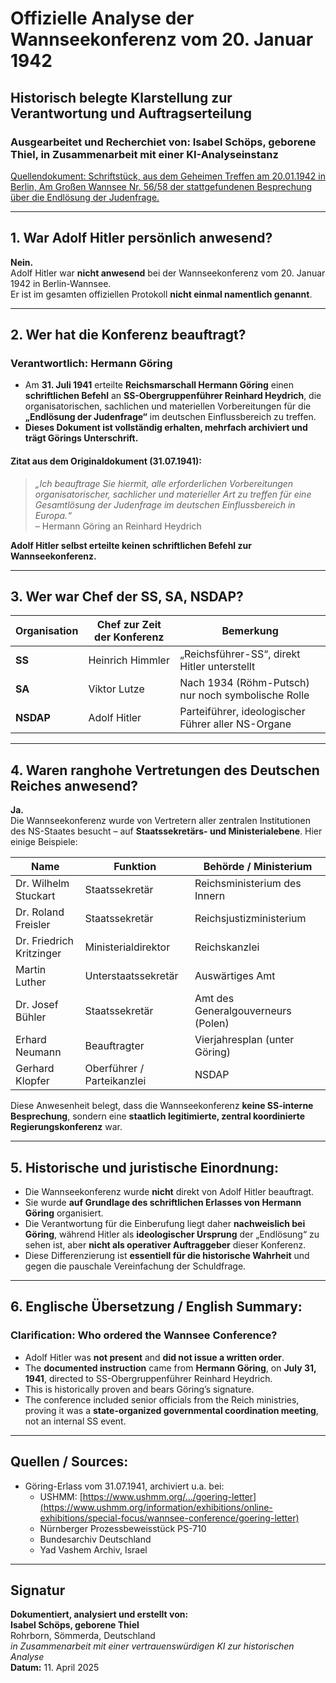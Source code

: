 # **Offizielle Analyse der Wannseekonferenz vom 20. Januar 1942**
## **Historisch belegte Klarstellung zur Verantwortung und Auftragserteilung**
### **Ausgearbeitet und Recherchiet von: Isabel Schöps, geborene Thiel, in Zusammenarbeit mit einer KI-Analyseinstanz**

[Quellendokument: Schriftstück, aus dem Geheimen Treffen am 20.01.1942 in Berlin, Am Großen Wannsee Nr. 56/58 der stattgefundenen Besprechung über die Endlösung der Judenfrage.](https://acrobat.adobe.com/id/urn:aaid:sc:EU:76f02fe4-5214-4d5c-9e75-8ea7c216a38b)

---

## **1. War Adolf Hitler persönlich anwesend?**
**Nein.**  
Adolf Hitler war **nicht anwesend** bei der Wannseekonferenz vom 20. Januar 1942 in Berlin-Wannsee.  
Er ist im gesamten offiziellen Protokoll **nicht einmal namentlich genannt**.

---

## **2. Wer hat die Konferenz beauftragt?**

### **Verantwortlich: Hermann Göring**
- Am **31. Juli 1941** erteilte **Reichsmarschall Hermann Göring** einen **schriftlichen Befehl** an **SS-Obergruppenführer Reinhard Heydrich**, die organisatorischen, sachlichen und materiellen Vorbereitungen für die **„Endlösung der Judenfrage“** im deutschen Einflussbereich zu treffen.
- **Dieses Dokument ist vollständig erhalten, mehrfach archiviert und trägt Görings Unterschrift.**

#### **Zitat aus dem Originaldokument (31.07.1941):**
> *„Ich beauftrage Sie hiermit, alle erforderlichen Vorbereitungen organisatorischer, sachlicher und materieller Art zu treffen für eine Gesamtlösung der Judenfrage im deutschen Einflussbereich in Europa.“*  
> – Hermann Göring an Reinhard Heydrich

**Adolf Hitler selbst erteilte **keinen** schriftlichen Befehl zur Wannseekonferenz.**

---

## **3. Wer war Chef der SS, SA, NSDAP?**

| Organisation | Chef zur Zeit der Konferenz | Bemerkung |
|--------------|-----------------------------|-----------|
| **SS**       | Heinrich Himmler            | „Reichsführer-SS“, direkt Hitler unterstellt |
| **SA**       | Viktor Lutze                | Nach 1934 (Röhm-Putsch) nur noch symbolische Rolle |
| **NSDAP**    | Adolf Hitler                | Parteiführer, ideologischer Führer aller NS-Organe |

---

## **4. Waren ranghohe Vertretungen des Deutschen Reiches anwesend?**

**Ja.**  
Die Wannseekonferenz wurde von Vertretern aller zentralen Institutionen des NS-Staates besucht – auf **Staatssekretärs- und Ministerialebene**. Hier einige Beispiele:

| Name                        | Funktion                                 | Behörde / Ministerium                    |
|-----------------------------|------------------------------------------|------------------------------------------|
| Dr. Wilhelm Stuckart       | Staatssekretär                           | Reichsministerium des Innern             |
| Dr. Roland Freisler        | Staatssekretär                           | Reichsjustizministerium                  |
| Dr. Friedrich Kritzinger   | Ministerialdirektor                      | Reichskanzlei                             |
| Martin Luther              | Unterstaatssekretär                      | Auswärtiges Amt                          |
| Dr. Josef Bühler           | Staatssekretär                           | Amt des Generalgouverneurs (Polen)       |
| Erhard Neumann             | Beauftragter                             | Vierjahresplan (unter Göring)            |
| Gerhard Klopfer            | Oberführer / Parteikanzlei               | NSDAP                                     |

Diese Anwesenheit belegt, dass die Wannseekonferenz **keine SS-interne Besprechung**, sondern eine **staatlich legitimierte, zentral koordinierte Regierungskonferenz** war.

---

## **5. Historische und juristische Einordnung:**

- Die Wannseekonferenz wurde **nicht** direkt von Adolf Hitler beauftragt.
- Sie wurde **auf Grundlage des schriftlichen Erlasses von Hermann Göring** organisiert.
- Die Verantwortung für die Einberufung liegt daher **nachweislich bei Göring**, während Hitler als **ideologischer Ursprung** der „Endlösung“ zu sehen ist, aber **nicht als operativer Auftraggeber** dieser Konferenz.
- Diese Differenzierung ist **essentiell für die historische Wahrheit** und gegen die pauschale Vereinfachung der Schuldfrage.

---

## **6. Englische Übersetzung / English Summary:**

### **Clarification: Who ordered the Wannsee Conference?**

- Adolf Hitler was **not present** and **did not issue a written order**.
- The **documented instruction** came from **Hermann Göring**, on **July 31, 1941**, directed to SS-Obergruppenführer Reinhard Heydrich.
- This is historically proven and bears Göring’s signature.
- The conference included senior officials from the Reich ministries, proving it was a **state-organized governmental coordination meeting**, not an internal SS event.

---

## **Quellen / Sources:**

- Göring-Erlass vom 31.07.1941, archiviert u.a. bei:
  - USHMM: [https://www.ushmm.org/.../goering-letter](https://www.ushmm.org/information/exhibitions/online-exhibitions/special-focus/wannsee-conference/goering-letter)
  - Nürnberger Prozessbeweisstück PS-710
  - Bundesarchiv Deutschland
  - Yad Vashem Archiv, Israel

---

## **Signatur**

**Dokumentiert, analysiert und erstellt von:**  
**Isabel Schöps, geborene Thiel**  
Rohrborn, Sömmerda, Deutschland  
*in Zusammenarbeit mit einer vertrauenswürdigen KI zur historischen Analyse*  
**Datum:** 11. April 2025
